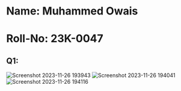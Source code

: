 # Name: Muhammed Owais
# Roll-No: 23K-0047

## Q1:
![Screenshot 2023-11-26 193943](https://github.com/Muhammed-Owais01/PfFall23/assets/83649329/ff19da3a-4dc8-476e-b71e-6dc89d48a3e7)
![Screenshot 2023-11-26 194041](https://github.com/Muhammed-Owais01/PfFall23/assets/83649329/dbcd14f2-ac86-4d93-8649-32196be4938f)
![Screenshot 2023-11-26 194116](https://github.com/Muhammed-Owais01/PfFall23/assets/83649329/58a3c8ed-a80d-4898-a475-9acc7c978b0b)


